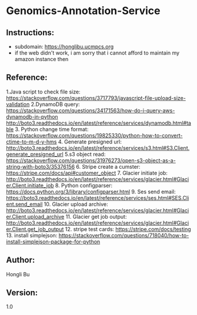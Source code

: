 # Genomics-Annotation-Service
## Instructions:
- subdomain: https://honglibu.ucmpcs.org   
- if the web didn't work, i am sorry that i cannot afford to maintain my amazon instance then
## Reference:
1.Java script to check file size: https://stackoverflow.com/questions/3717793/javascript-file-upload-size-validation
2.DynamoDB query: https://stackoverflow.com/questions/34171563/how-do-i-query-aws-dynamodb-in-python
	http://boto3.readthedocs.io/en/latest/reference/services/dynamodb.html#table
3. Python change time format: https://stackoverflow.com/questions/19825330/python-how-to-convert-ctime-to-m-d-y-hms
4. Generate presigned url: http://boto3.readthedocs.io/en/latest/reference/services/s3.html#S3.Client.generate_presigned_url
5.s3 object read: https://stackoverflow.com/questions/31976273/open-s3-object-as-a-string-with-boto3/35376156
6. Stripe create a cumster: https://stripe.com/docs/api#customer_object
7. Glacier initiate job: http://boto3.readthedocs.io/en/latest/reference/services/glacier.html#Glacier.Client.initiate_job
8. Python configparser: https://docs.python.org/3/library/configparser.html
9. Ses send email: https://boto3.readthedocs.io/en/latest/reference/services/ses.html#SES.Client.send_email
10. Glacier upload archive: http://boto3.readthedocs.io/en/latest/reference/services/glacier.html#Glacier.Client.upload_archive
11. Glacier get job output: http://boto3.readthedocs.io/en/latest/reference/services/glacier.html#Glacier.Client.get_job_output
12. stripe test cards: https://stripe.com/docs/testing
13. install simplejson: https://stackoverflow.com/questions/718040/how-to-install-simplejson-package-for-python 

## Author:
Hongli Bu

## Version:
1.0
